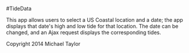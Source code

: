 #TideData

This app allows users to select a US Coastal location and a date; the app displays that date's high and low tide for that location.  The date can be changed, and an Ajax request displays the corresponding tides.

Copyright 2014 Michael Taylor
